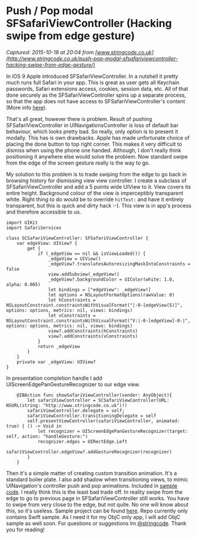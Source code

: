 # Push / Pop modal SFSafariViewController (Hacking swipe from edge gesture)

_Captured: 2015-10-18 at 20:04 from [www.stringcode.co.uk](http://www.stringcode.co.uk/push-pop-modal-sfsafariviewcontroller-hacking-swipe-from-edge-gesture/)_

In iOS 9 Apple introduced SFSafariViewController. In a nutshell it pretty much runs full Safari in your app. This is great as user gets all Keychain passwords, Safari extensions access, cookies, session data, etc. All of that done securely as the SFSafariViewController spins up a separate process, so that the app does not have access to SFSafariViewController's content (More info [here](https://developer.apple.com/videos/play/wwdc2015-504/)).

That's all great, however there is problem. Result of pushing SFSafariViewController in UINavigationsController is loss of default bar behaviour, which looks pretty bad. So really, only option is to present it modally. This has is own drawbacks. Apple has made unfortunate choice of placing the done button to top right corner. This makes it very difficult to dismiss when using the phone one handed. Although, I don't really think positioning it anywhere else would solve the problem. Now standard swipe from the edge of the screen gesture really is the way to go.

My solution to this problem is to trade swiping from the edge to go back in browsing history for dismissing view view controller. I create a subclass of SFSafariViewController and add a 5 points wide UIView to it. View covers its entire height. Background colour of the view is imperceptibly transparent white. Right thing to do would be to override `hitTest:` and have it entirely transparent, but this is quick and dirty hack :-). This view is in app's process and therefore accessible to us.
    
    
    import UIKit
    import SafariServices
    
    class SCSafariViewController: SFSafariViewController {
        var edgeView: UIView? {
            get {
                if (_edgeView == nil && isViewLoaded()) {
                    _edgeView = UIView()
                    _edgeView?.translatesAutoresizingMaskIntoConstraints = false
                    view.addSubview(_edgeView!)
                    _edgeView?.backgroundColor = UIColor(white: 1.0, alpha: 0.005)
                    let bindings = ["edgeView": _edgeView!]
                    let options = NSLayoutFormatOptions(rawValue: 0)
                    let hConstraints = NSLayoutConstraint.constraintsWithVisualFormat("|-0-[edgeView(5)]", options: options, metrics: nil, views: bindings)
                    let vConstraints = NSLayoutConstraint.constraintsWithVisualFormat("V:|-0-[edgeView]-0-|", options: options, metrics: nil, views: bindings)
                    view?.addConstraints(hConstraints)
                    view?.addConstraints(vConstraints)
                }
                return _edgeView
            }
        }
        private var _edgeView: UIView? 
    }
    

In presentation completion handle I add UIScreenEdgePanGestureRecognizer to our edge view.
    
    
        @IBAction func showSafariViewController(sender: AnyObject){
            let safariViewController = SCSafariViewController(URL: NSURL(string: "http://www.stringcode.co.uk")!)
            safariViewController.delegate = self;
            safariViewController.transitioningDelegate = self
            self.presentViewController(safariViewController, animated: true) { () -> Void in
                let recognizer = UIScreenEdgePanGestureRecognizer(target: self, action: "handleGesture:")
                recognizer.edges = UIRectEdge.Left
                safariViewController.edgeView?.addGestureRecognizer(recognizer)
            }
        }
    

Then it's a simple matter of creating custom transition animation. It's a standard boiler plate. I also add shadow when transitioning views, to mimic UINavigation's controller push and pop animations. Included in [sample code](https://github.com/stringcode86/SCSafariViewController). I really think this is the least bad trade off. In reality swipe from the edge to go to previous page in SFSafariViewController still works. You have to swipe from very close to the edge, but not quite. No one will know about this, so it's useless. Sample project can be found [here](https://github.com/stringcode86/SCSafariViewController). Repo currently only contains Swift sample. As I need it for my ObjC only app, I will add ObjC sample as well soon. For questions or suggestions Im [@stringcode](https://twitter.com/stringcode). Thank you for reading!
